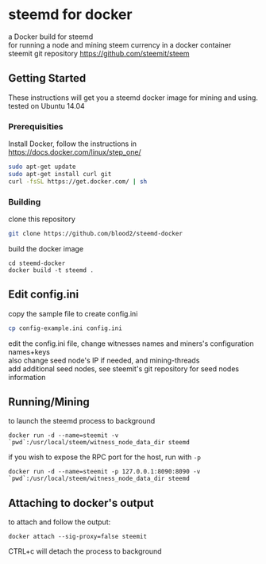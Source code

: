 # steemd for docker

a Docker build for steemd  
for running a node and mining steem currency in a docker container  
steemit git repository https://github.com/steemit/steem

## Getting Started
  
These instructions will get you a steemd docker image for mining and using.   
tested on Ubuntu 14.04 
  
### Prerequisities
  
Install Docker, follow the instructions in https://docs.docker.com/linux/step_one/

  
```sh
sudo apt-get update
sudo apt-get install curl git
curl -fsSL https://get.docker.com/ | sh
```
  
### Building

clone this repository  
```sh
git clone https://github.com/blood2/steemd-docker
```
  
build the docker image   
```
cd steemd-docker
docker build -t steemd .  
```
  

## Edit config.ini

copy the sample file to create config.ini 
  
```sh
cp config-example.ini config.ini
```

edit the config.ini file, change witnesses names and miners's configuration names+keys  
also change seed node's IP if needed, and mining-threads  
add additional seed nodes, see steemit's git repository for seed nodes information

## Running/Mining

to launch the steemd process to background
```
docker run -d --name=steemit -v `pwd`:/usr/local/steem/witness_node_data_dir steemd
```

if you wish to expose the RPC port for the host, run with `-p`
```
docker run -d --name=steemit -p 127.0.0.1:8090:8090 -v `pwd`:/usr/local/steem/witness_node_data_dir steemd
```

## Attaching to docker's output

to attach and follow the output:
```
docker attach --sig-proxy=false steemit
```
CTRL+c will detach the process to background
